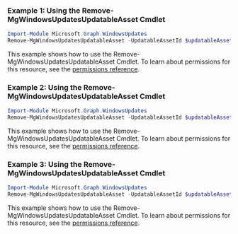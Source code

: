 ### Example 1: Using the Remove-MgWindowsUpdatesUpdatableAsset Cmdlet
```powershell
Import-Module Microsoft.Graph.WindowsUpdates
Remove-MgWindowsUpdatesUpdatableAsset -UpdatableAssetId $updatableAssetId
```
This example shows how to use the Remove-MgWindowsUpdatesUpdatableAsset Cmdlet.
To learn about permissions for this resource, see the [permissions reference](/graph/permissions-reference).
### Example 2: Using the Remove-MgWindowsUpdatesUpdatableAsset Cmdlet
```powershell
Import-Module Microsoft.Graph.WindowsUpdates
Remove-MgWindowsUpdatesUpdatableAsset -UpdatableAssetId $updatableAssetId
```
This example shows how to use the Remove-MgWindowsUpdatesUpdatableAsset Cmdlet.
To learn about permissions for this resource, see the [permissions reference](/graph/permissions-reference).
### Example 3: Using the Remove-MgWindowsUpdatesUpdatableAsset Cmdlet
```powershell
Import-Module Microsoft.Graph.WindowsUpdates
Remove-MgWindowsUpdatesUpdatableAsset -UpdatableAssetId $updatableAssetId
```
This example shows how to use the Remove-MgWindowsUpdatesUpdatableAsset Cmdlet.
To learn about permissions for this resource, see the [permissions reference](/graph/permissions-reference).
